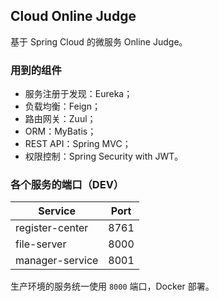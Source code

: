 ## Cloud Online Judge

基于 Spring Cloud 的微服务 Online Judge。

### 用到的组件

- 服务注册于发现：Eureka；
- 负载均衡：Feign；
- 路由网关：Zuul；
- ORM：MyBatis；
- REST API：Spring MVC；
- 权限控制：Spring Security with JWT。

### 各个服务的端口（DEV）

Service         | Port
----------------|------
register-center | 8761
file-server     | 8000
manager-service | 8001

生产环境的服务统一使用 `8000` 端口，Docker 部署。
